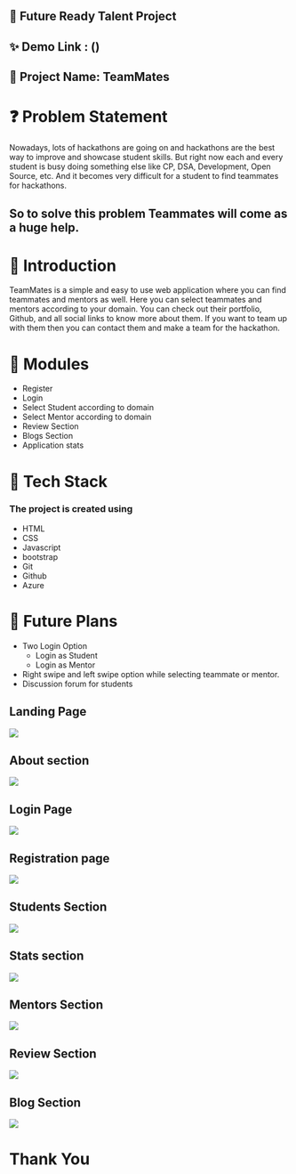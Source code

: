 ## :dizzy: Future Ready Talent Project

## ✨ Demo Link : ()

## :two_women_holding_hands: Project Name: TeamMates

# :question: Problem Statement
Nowadays, lots of hackathons are going on and hackathons are the best way to improve and showcase student skills. But right now each and every student is busy doing something else like CP, DSA, Development, Open Source, etc. And it becomes very difficult for a student to find teammates for hackathons. 

## So to solve this problem Teammates will come as a huge help.

# :star2: Introduction
TeamMates is a simple and easy to use web application where you can find teammates and mentors as well. Here you can select teammates and mentors according to your domain. You can check out their portfolio, Github, and all social links to know more about them. If you want to team up with them then you can contact them and make a team for the hackathon.

# :memo: Modules

- Register
- Login 
- Select Student according to domain
- Select Mentor according to domain
- Review Section
- Blogs Section
- Application stats

# :telescope: Tech Stack

### The project is created using

- HTML
- CSS
- Javascript
- bootstrap
- Git
- Github 
- Azure

# 🚀 Future Plans

- Two Login Option
    - Login as Student
    - Login as Mentor 
- Right swipe and left swipe option while selecting teammate or mentor.
- Discussion forum for students


## Landing Page
![](webapp-images/one.png)


## About section
![](webapp-images/two.png)


## Login Page
![](webapp-images/nine.png)


## Registration page
![](webapp-images/eight.png)


## Students Section
![](webapp-images/three.png)

## Stats section
![](webapp-images/four.png)

## Mentors Section
![](webapp-images/five.png)

## Review Section 
![](webapp-images/six.png)

## Blog Section
![](webapp-images/seven.png)


# Thank You

